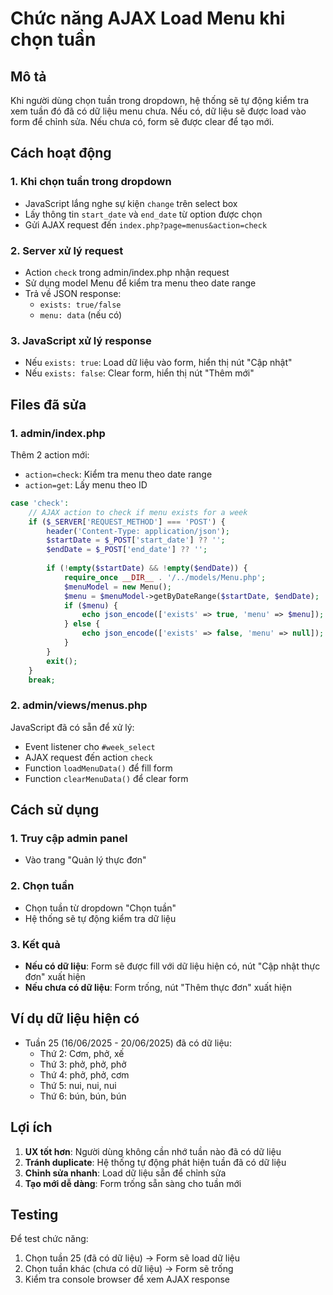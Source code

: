 # Chức năng AJAX Load Menu khi chọn tuần

## Mô tả
Khi người dùng chọn tuần trong dropdown, hệ thống sẽ tự động kiểm tra xem tuần đó đã có dữ liệu menu chưa. Nếu có, dữ liệu sẽ được load vào form để chỉnh sửa. Nếu chưa có, form sẽ được clear để tạo mới.

## Cách hoạt động

### 1. Khi chọn tuần trong dropdown
- JavaScript lắng nghe sự kiện `change` trên select box
- Lấy thông tin `start_date` và `end_date` từ option được chọn
- Gửi AJAX request đến `index.php?page=menus&action=check`

### 2. Server xử lý request
- Action `check` trong admin/index.php nhận request
- Sử dụng model Menu để kiểm tra menu theo date range
- Trả về JSON response:
  - `exists: true/false`
  - `menu: data` (nếu có)

### 3. JavaScript xử lý response
- Nếu `exists: true`: Load dữ liệu vào form, hiển thị nút "Cập nhật"
- Nếu `exists: false`: Clear form, hiển thị nút "Thêm mới"

## Files đã sửa

### 1. admin/index.php
Thêm 2 action mới:
- `action=check`: Kiểm tra menu theo date range
- `action=get`: Lấy menu theo ID

```php
case 'check':
    // AJAX action to check if menu exists for a week
    if ($_SERVER['REQUEST_METHOD'] === 'POST') {
        header('Content-Type: application/json');
        $startDate = $_POST['start_date'] ?? '';
        $endDate = $_POST['end_date'] ?? '';
        
        if (!empty($startDate) && !empty($endDate)) {
            require_once __DIR__ . '/../models/Menu.php';
            $menuModel = new Menu();
            $menu = $menuModel->getByDateRange($startDate, $endDate);
            if ($menu) {
                echo json_encode(['exists' => true, 'menu' => $menu]);
            } else {
                echo json_encode(['exists' => false, 'menu' => null]);
            }
        }
        exit();
    }
    break;
```

### 2. admin/views/menus.php
JavaScript đã có sẵn để xử lý:
- Event listener cho `#week_select`
- AJAX request đến action `check`
- Function `loadMenuData()` để fill form
- Function `clearMenuData()` để clear form

## Cách sử dụng

### 1. Truy cập admin panel
- Vào trang "Quản lý thực đơn"

### 2. Chọn tuần
- Chọn tuần từ dropdown "Chọn tuần"
- Hệ thống sẽ tự động kiểm tra dữ liệu

### 3. Kết quả
- **Nếu có dữ liệu**: Form sẽ được fill với dữ liệu hiện có, nút "Cập nhật thực đơn" xuất hiện
- **Nếu chưa có dữ liệu**: Form trống, nút "Thêm thực đơn" xuất hiện

## Ví dụ dữ liệu hiện có
- Tuần 25 (16/06/2025 - 20/06/2025) đã có dữ liệu:
  - Thứ 2: Cơm, phở, xế
  - Thứ 3: phở, phở, phở
  - Thứ 4: phở, phở, cơm
  - Thứ 5: nui, nui, nui
  - Thứ 6: bún, bún, bún

## Lợi ích
1. **UX tốt hơn**: Người dùng không cần nhớ tuần nào đã có dữ liệu
2. **Tránh duplicate**: Hệ thống tự động phát hiện tuần đã có dữ liệu
3. **Chỉnh sửa nhanh**: Load dữ liệu sẵn để chỉnh sửa
4. **Tạo mới dễ dàng**: Form trống sẵn sàng cho tuần mới

## Testing
Để test chức năng:
1. Chọn tuần 25 (đã có dữ liệu) → Form sẽ load dữ liệu
2. Chọn tuần khác (chưa có dữ liệu) → Form sẽ trống
3. Kiểm tra console browser để xem AJAX response 